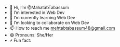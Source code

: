 - 👋 Hi, I’m @MahatabTabassum
- 👀 I’m interested in Web Dev
- 🌱 I’m currently learning Web Dev
- 💞️ I’m looking to collaborate on Web Dev
- 📫 How to reach me mehtabtabassum48@gmail.com
- 😄 Pronouns: She/Her
- ⚡ Fun fact:  

<!---
MahatabTabassum/MahatabTabassum is a ✨ special ✨ repository because its `README.md` (this file) appears on your GitHub profile.
You can click the Preview link to take a look at your changes.
--->
